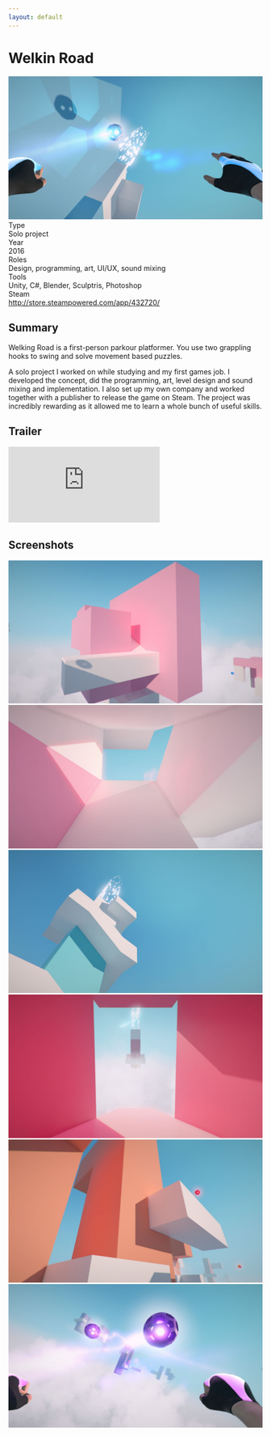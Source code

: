 ```yaml
---
layout: default
---
```

<div id="main">
    <div class="inner">
        <h1>Welkin Road</h1>
        <div class="row gtr-50">
                <div class="col-7"><span class="image fit"><img src="images/welkin_road/screen_01.jpg" alt=""></span></div>
                <div class="col-5 info-box">
                    <div class="title">Type</div>
                    <div class="info">Solo project</div>
                    <div class="title">Year</div>
                    <div class="info">2016</div>
                    <div class="title">Roles</div>
                    <div class="info">Design, programming, art, UI/UX, sound mixing</div>
                    <div class="title">Tools</div>
                    <div class="info">Unity, C#, Blender, Sculptris, Photoshop</div>
                    <div class="title">Steam</div>
                    <div class="info"><a href="http://store.steampowered.com/app/432720/">http://store.steampowered.com/app/432720/</a></div>
                </div>
            </div>
        <h2>Summary</h2>
        <p>Welking Road is a first-person parkour platformer. You use two grappling hooks to swing and solve movement based puzzles.</p>
        <p>A solo project I worked on while studying and my first games job. I developed the concept, did the programming, art, level design and sound mixing and implementation. I also set up my own company and worked together with a publisher to release the game on Steam. The project was incredibly rewarding as it allowed me to learn a whole bunch of useful skills.</p>
        <h2>Trailer</h2>
        <div class="box alt">
            <div class="row aln-center gtr-uniform">
                <iframe class="yt_container" src="https://www.youtube.com/embed/qgHTXnd7DS8" title="Welkin Road Trailer" frameborder="0" allow="accelerometer; autoplay; clipboard-write; encrypted-media; gyroscope; picture-in-picture; web-share" referrerpolicy="strict-origin-when-cross-origin" allowfullscreen></iframe>
            </div>
        </div>
        <h2>Screenshots</h2>
        <div class="box alt">
            <div class="row gtr-50">
                <div class="col-6 col-12-medium"><span class="image fit"><img src="images/welkin_road/screen_02.jpg" alt=""></span></div>
                <div class="col-6 col-12-medium"><span class="image fit"><img src="images/welkin_road/screen_03.jpg" alt=""></span></div>
                <div class="col-6 col-12-medium"><span class="image fit"><img src="images/welkin_road/screen_04.jpg" alt=""></span></div>
                <div class="col-6 col-12-medium"><span class="image fit"><img src="images/welkin_road/screen_05.jpg" alt=""></span></div>
                <div class="col-6 col-12-medium"><span class="image fit"><img src="images/welkin_road/screen_06.jpg" alt=""></span></div>
                <div class="col-6 col-12-medium"><span class="image fit"><img src="images/welkin_road/screen_07.jpg" alt=""></span></div>
            </div>
        </div>
    </div>
</div>